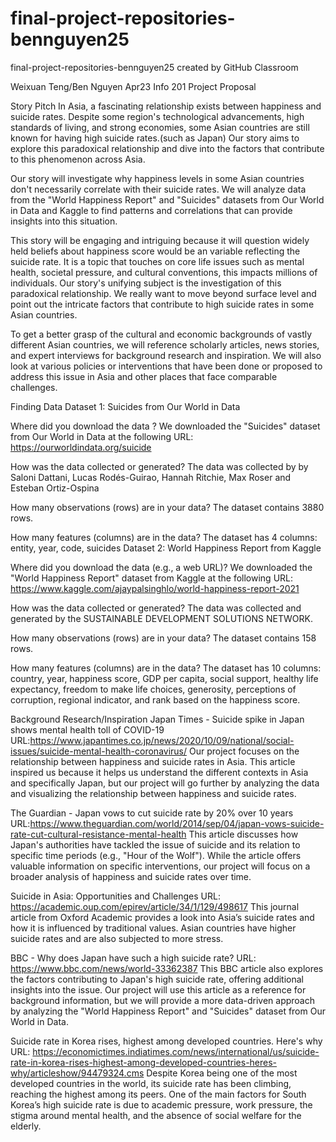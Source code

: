 # final-project-repositories-bennguyen25
final-project-repositories-bennguyen25 created by GitHub Classroom

Weixuan Teng/Ben Nguyen
Apr23
Info 201
Project Proposal


Story Pitch
In Asia, a fascinating relationship exists between happiness and suicide rates. Despite some region's technological advancements, high standards of living, and strong economies, some Asian countries are still known for having high suicide rates.(such as Japan) Our story aims to explore this paradoxical relationship and dive into the factors that contribute to this phenomenon across Asia.
 
Our story will investigate why happiness levels in some Asian countries don't necessarily correlate with their suicide rates. We will analyze data from the "World Happiness Report" and "Suicides" datasets from Our World in Data and Kaggle to find patterns and correlations that can provide insights into this situation.

This story will be engaging and intriguing because it will question widely held beliefs about happiness score would be an variable reflecting the suicide rate. It is a topic that touches on core life issues such as mental health, societal pressure, and cultural conventions, this impacts millions of individuals. Our story's unifying subject is the investigation of this paradoxical relationship. We really want to move beyond surface level and point out the intricate factors that contribute to high suicide rates in some Asian countries. 

To get a better grasp of the cultural and economic backgrounds of vastly different Asian countries, we will reference scholarly articles, news stories, and expert interviews for background research and inspiration. We will also look at various policies or interventions that have been done or proposed to address this issue in Asia and other places that face comparable challenges.

Finding Data
Dataset 1: Suicides from Our World in Data

Where did you download the data ?
We downloaded the "Suicides" dataset from Our World in Data at the following URL:
https://ourworldindata.org/suicide

How was the data collected or generated?
The data was collected by by Saloni Dattani, Lucas Rodés-Guirao, Hannah Ritchie, Max Roser and Esteban Ortiz-Ospina


How many observations (rows) are in your data?
The dataset contains 3880 rows.

How many features (columns) are in the data?
The dataset has 4 columns: entity, year, code, suicides
Dataset 2: World Happiness Report from Kaggle

Where did you download the data (e.g., a web URL)?
We downloaded the "World Happiness Report" dataset from Kaggle at the following URL:
https://www.kaggle.com/ajaypalsinghlo/world-happiness-report-2021

How was the data collected or generated?
The data was collected and generated by the SUSTAINABLE DEVELOPMENT SOLUTIONS NETWORK.

How many observations (rows) are in your data?
The dataset contains 158 rows.

How many features (columns) are in the data?
The dataset has 10 columns: country, year, happiness score, GDP per capita, social support, healthy life expectancy, freedom to make life choices, generosity, perceptions of corruption, regional indicator, and rank based on the happiness score.

Background Research/Inspiration
Japan Times - Suicide spike in Japan shows mental health toll of COVID-19
URL:https://www.japantimes.co.jp/news/2020/10/09/national/social-issues/suicide-mental-health-coronavirus/
Our project focuses on the relationship between happiness and suicide rates in Asia. This article inspired us because it helps us understand the different contexts in Asia and specifically Japan, but our project will go further by analyzing the data and visualizing the relationship between happiness and suicide rates.



The Guardian - Japan vows to cut suicide rate by 20% over 10 years
URL:https://www.theguardian.com/world/2014/sep/04/japan-vows-suicide-rate-cut-cultural-resistance-mental-health
This article discusses how Japan's authorities have tackled the issue of suicide and its relation to specific time periods (e.g., "Hour of the Wolf").
While the article offers valuable information on specific interventions, our project will focus on a broader analysis of happiness and suicide rates over time.

Suicide in Asia: Opportunities and Challenges
URL: https://academic.oup.com/epirev/article/34/1/129/498617
This journal article from Oxford Academic provides a look into Asia’s suicide rates and how it is influenced by traditional values. Asian countries have higher suicide rates and are also subjected to more stress.

BBC - Why does Japan have such a high suicide rate?
URL: https://www.bbc.com/news/world-33362387
This BBC article also explores the factors contributing to Japan's high suicide rate, offering additional insights into the issue.
Our project will use this article as a reference for background information, but we will provide a more data-driven approach by analyzing the "World Happiness Report" and "Suicides" dataset from Our World in Data.

Suicide rate in Korea rises, highest among developed countries. Here's why
URL: https://economictimes.indiatimes.com/news/international/us/suicide-rate-in-korea-rises-highest-among-developed-countries-heres-why/articleshow/94479324.cms
Despite Korea being one of the most developed countries in the world, its suicide rate has been climbing, reaching the highest among its peers. One of the main factors for South Korea’s high suicide rate is due to academic pressure, work pressure, the stigma around mental health, and the absence of social welfare for the elderly.
